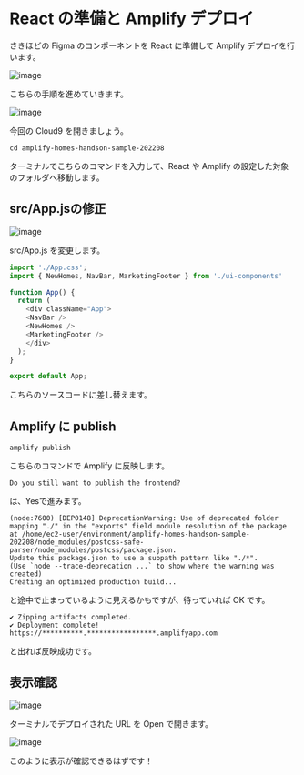 # React の準備と Amplify デプロイ

さきほどの Figma のコンポーネントを React に準備して Amplify デプロイを行います。

![image](https://i.gyazo.com/c7f10c1770ec6d51680c999f837c2557.png)

こちらの手順を進めていきます。

![image](https://i.gyazo.com/fb4e7349d345849648d070b817912711.png)

今回の Cloud9 を開きましょう。

```
cd amplify-homes-handson-sample-202208
```

ターミナルでこちらのコマンドを入力して、React や Amplify の設定した対象のフォルダへ移動します。

## src/App.jsの修正

![image](https://i.gyazo.com/fc5eb744994cc609ad766563f80fd976.png)

src/App.js を変更します。

```js
import './App.css';
import { NewHomes, NavBar, MarketingFooter } from './ui-components'

function App() {
  return (
    <div className="App">
    <NavBar />
    <NewHomes />
    <MarketingFooter />
    </div>
  );
}

export default App;
```

こちらのソースコードに差し替えます。

## Amplify に publish

```
amplify publish
```

こちらのコマンドで Amplify に反映します。

```
Do you still want to publish the frontend?
```

は、Yesで進みます。

```
(node:7600) [DEP0148] DeprecationWarning: Use of deprecated folder mapping "./" in the "exports" field module resolution of the package at /home/ec2-user/environment/amplify-homes-handson-sample-202208/node_modules/postcss-safe-parser/node_modules/postcss/package.json.
Update this package.json to use a subpath pattern like "./*".
(Use `node --trace-deprecation ...` to show where the warning was created)
Creating an optimized production build...
```

と途中で止まっているように見えるかもですが、待っていれば OK です。

```
✔ Zipping artifacts completed.
✔ Deployment complete!
https://**********.*****************.amplifyapp.com
```

と出れば反映成功です。

## 表示確認

![image](https://i.gyazo.com/c4644e01f5145afa8e840801b0e12836.png)

ターミナルでデプロイされた URL を Open で開きます。

![image](https://i.gyazo.com/0b24edebd9ac697c24b55c3cca373883.jpg)

このように表示が確認できるはずです！